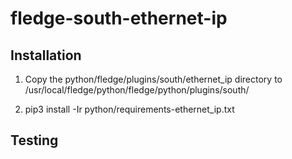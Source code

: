 # fledge-south-ethernet-ip



## Installation

1) Copy the python/fledge/plugins/south/ethernet_ip directory to /usr/local/fledge/python/fledge/python/plugins/south/

2) pip3 install -Ir python/requirements-ethernet_ip.txt

## Testing
